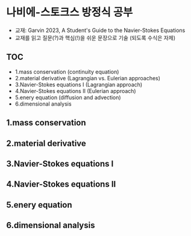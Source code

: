 # 나비에-스토크스 방정식 공부
- 교재: Garvin 2023, A Student's Guide to the Navier-Stokes Equations
- 교재를 읽고 질문(?)과 핵심(!)을 쉬운 문장으로 기술 (되도록 수식은 자제)

## TOC
- 1.mass conservation (continuity equation)
- 2.material derivative (Lagrangian vs. Eulerian approaches)
- 3.Navier-Stokes equations I (Lagrangian approach)
- 4.Navier-Stokes equations II (Eulerian approach)
- 5.enery equation (diffusion and advection)
- 6.dimensional analysis

## 1.mass conservation

## 2.material derivative

## 3.Navier-Stokes equations I

## 4.Navier-Stokes equations II

## 5.enery equation

## 6.dimensional analysis


